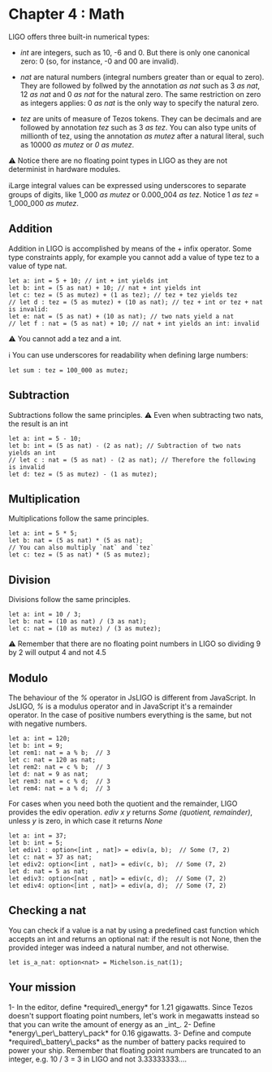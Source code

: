 # Chapter 4 : Math

<dialog character="scientist">Hello, I'm Dr Zod, I hope you didn't sleep during your Math class in the academy because you're gonna need it! Your ship needs at least 1.21 gigawatts to function properly. Battery packs are 0.16 gigawatts per unit. How many battery packs do you need? Seems easy, right? Well, no, because the system doesn't run floating point numbers, so... good luck with that!</dialog>
 
LIGO offers three built-in numerical types:

- _int_ are integers, such as 10, -6 and 0. But there is only one canonical zero: 0 (so, for instance, -0 and 00 are invalid).

- _nat_ are natural numbers (integral numbers greater than or equal to zero). They are followed by follwed by the annotation _as nat_ such as 3 _as nat_, 12 _as nat_ and 0 _as nat_ for the natural zero. The same restriction on zero as integers applies: 0 _as nat_ is the only way to specify the natural zero.

- _tez_ are units of measure of Tezos tokens. They can be decimals and are followed by annotation _tez_ such as 3 _as tez_. You can also type units of millionth of tez, using the annotation _as mutez_ after a natural literal, such as 10000 _as mutez_ or _0 as mutez_.

⚠️ Notice there are no floating point types in LIGO as they are not determinist in hardware modules.

<!-- prettier-ignore -->
ℹ️Large integral values can be expressed using underscores to separate groups of digits, like 1\_000 _as mutez_ or 0.000\_004 _as tez_. Notice 1 _as tez_ = 1\_000\_000 _as mutez_.

## Addition

Addition in LIGO is accomplished by means of the + infix operator. Some type constraints apply, for example you cannot add a value of type tez to a value of type nat.

```
let a: int = 5 + 10; // int + int yields int
let b: int = (5 as nat) + 10; // nat + int yields int
let c: tez = (5 as mutez) + (1 as tez); // tez + tez yields tez
// let d : tez = (5 as mutez) + (10 as nat); // tez + int or tez + nat is invalid:
let e: nat = (5 as nat) + (10 as nat); // two nats yield a nat
// let f : nat = (5 as nat) + 10; // nat + int yields an int: invalid
```

⚠️ You cannot add a tez and a int.

ℹ️ You can use underscores for readability when defining large numbers:

```
let sum : tez = 100_000 as mutez;
```

## Subtraction

Subtractions follow the same principles.
⚠️ Even when subtracting two nats, the result is an int

```
let a: int = 5 - 10;
let b: int = (5 as nat) - (2 as nat); // Subtraction of two nats yields an int
// let c : nat = (5 as nat) - (2 as nat); // Therefore the following is invalid
let d: tez = (5 as mutez) - (1 as mutez);
```

## Multiplication

Multiplications follow the same principles.

```
let a: int = 5 * 5;
let b: nat = (5 as nat) * (5 as nat);
// You can also multiply `nat` and `tez`
let c: tez = (5 as nat) * (5 as mutez);
```

## Division

Divisions follow the same principles.

```
let a: int = 10 / 3;
let b: nat = (10 as nat) / (3 as nat);
let c: nat = (10 as mutez) / (3 as mutez);
```

⚠️ Remember that there are no floating point numbers in LIGO so dividing 9 by 2 will output 4 and not 4.5

## Modulo

The behaviour of the _%_ operator in JsLIGO is different from JavaScript. In JsLIGO, _%_ is a modulus operator and in JavaScript it's a remainder operator. In the case of positive numbers everything is the same, but not with negative numbers.

```
let a: int = 120;
let b: int = 9;
let rem1: nat = a % b;  // 3
let c: nat = 120 as nat;
let rem2: nat = c % b;  // 3
let d: nat = 9 as nat;
let rem3: nat = c % d;  // 3
let rem4: nat = a % d;  // 3
```

For cases when you need both the quotient and the remainder, LIGO provides the ediv operation. _ediv x y_ returns _Some (quotient, remainder)_, unless _y_ is zero, in which case it returns _None_

```
let a: int = 37;
let b: int = 5;
let ediv1 : option<[int , nat]> = ediv(a, b);  // Some (7, 2)
let c: nat = 37 as nat;
let ediv2: option<[int , nat]> = ediv(c, b);  // Some (7, 2)
let d: nat = 5 as nat;
let ediv3: option<[nat , nat]> = ediv(c, d);  // Some (7, 2)
let ediv4: option<[int , nat]> = ediv(a, d);  // Some (7, 2)
```

## Checking a nat

You can check if a value is a nat by using a predefined cast function which accepts an int and returns an optional nat: if the result is not None, then the provided integer was indeed a natural number, and not otherwise.

```
let is_a_nat: option<nat> = Michelson.is_nat(1);
```

## Your mission

<!-- prettier-ignore -->1- In the editor, define *required\_energy* for 1.21 gigawatts. Since Tezos doesn't support floating point numbers, let's work in megawatts instead so that you can write the amount of energy as an _int_.

<!-- prettier-ignore -->2- Define *energy\_per\_battery\_pack* for 0.16 gigawatts.

<!-- prettier-ignore -->3- Define and compute *required\_battery\_packs* as the number of battery packs required to power your ship. Remember that floating point numbers are truncated to an integer, e.g. 10 / 3 = 3 in LIGO and not 3.33333333....

